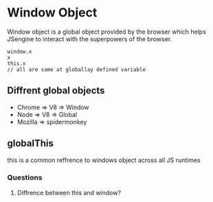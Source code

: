 # Window Object

Window object is a global object provided by the browser which helps JSengine to interact with the superpowers of the browser.


```
window.x
x
this.x
// all are same at globallay defined variable
```
## Diffrent global objects

- Chrome => V8 => Window
- Node => V8 => Global
- Mozilla => spidermonkey


## globalThis
this is a common reffrence to windows object across all JS runtimes 

### Questions

1. Diffrence between this and window?